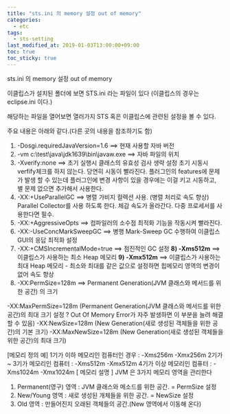 ```yaml
---
title: "sts.ini 의 memory 설정 out of memory"
categories:
  - etc
tags:
  - sts-setting
last_modified_at: 2019-01-03T13:00:00+09:00
toc: true
toc_sticky: true
---
```

sts.ini 의 memory 설정 out of memory

이클립스가 설치된 폴더에 보면 STS.ini 라는 파일이 있다 (이클립스의 경우는 eclipse.ini 이다.)

해당하는 파일을 열어보면 열러가지 STS 혹은 이클립스에 관련된 설정을 볼 수 있다.

주요 내용은 아래와 같다.(다른 곳의 내용을 참조하기도 함)

1) -Dosgi.requiredJavaVersion=1.6​
      ==> 현재 사용할 자바 버전
2) -vm c:\test\java\jdk1639\bin\javaw.exe​
    ==> 자바 파일의 위치
3) -Xverify:none
    ==> 초기 실행시 클래스의 유효성 검사 생략 설정
    초기 시동시 verfify체크를 하지 않는다. 당연히 시동이 빨라진다. 플러그인의 features에 문제가 발생 할 수 있는데 플러그인에 변경 사항이 있을 경우에는 이걸 키고 시동하고, 별 문제 없으면 추가해서 사용한다.
4) -XX:+UseParallelGC
    ==> 병렬 가비지 컬렉션 사용. (병렬 처리로 속도 향상)
    Parallel Collector를 사용 하도록 한다. 체감 속도가 올라간다. 다중 프로세서를 사용한다면 필수.
5) -XX:+AggressiveOpts
    ==> 컴파일러의 소수점 최적화 기능을 작동시켜 빨라진다.
6) -XX:-UseConcMarkSweepGC
    ==> 병행 Mark-Sweep GC 수행하여 이클립스 GUI의 응답 최적화 설정
7) -XX:+CMSIncrementalMode=true
    ==> 점진적인 GC 설정
**8) -Xms512m**
    ==> 이클립스가 사용하는 최소 Heap 메모리
**9) -Xmx512m**
    ==> 이클립스가 사용하는 최대 Heap 메모리 - 최소와 최대를 같은 값으로 설정하면
          힙메모리 영역의 변경이 없어 속도 향상
10) -XX:PermSize=128m
      ==> Permanent Generation(JVM 클래스와 메서드를 위한 공간) 의 크기

-XX:MaxPermSize=128m (Permanent Generation(JVM 클래스와 메서드를 위한 공간)의 최대 크기 설정 ? Out Of Memory Error가 자주 발생하면 이 부분을 늘려 해결할 수 있음)
-XX:NewSize=128m (New Generation(새로 생성된 객체들을 위한 공간)의 기본 크기)
-XX:MaxNewSize=128m (New Generation(새로 생성된 객체들을 위한 공간)의 최대 크기)

[메모리 정의 예]
1기가 이하 메모리인 컴퓨터인 경우 : -Xms256m -Xmx256m
2기가 ~ 3기가 메모리인 컴퓨터 : -Xms512m -Xmx512m
4기가 이상 메모리인 컴퓨터 : -Xms1024m -Xmx1024m
[ 메모리 설명 ]
JVM 은 3가지 메모리 영역을 관리한다
1. Permanent(영구) 영역 : JVM 클래스와 메소드를 위한 공간. = PermSize 설정
2. New/Young 영역 : 새로 생성된 개체들을 위한 공간. = NewSize 설정
3. Old 영역 : 만들어진지 오래된 객체들의 공간.(New 영역에서 이동해 온다)
